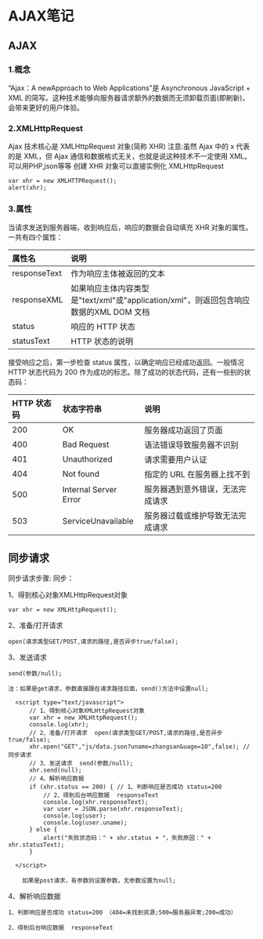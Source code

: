 # AJAX笔记


## AJAX

### 1.概念
“Ajax：A newApproach to Web Applications”是 Asynchronous JavaScript + XML 的简写。这种技术能够向服务器请求额外的数据而无须卸载页面(即刷新)，会带来更好的用户体验。

### 2.XMLHttpRequest
Ajax 技术核心是 XMLHttpRequest 对象(简称 XHR)
注意:虽然 Ajax 中的 x 代表的是 XML，但 Ajax 通信和数据格式无关，也就是说这种技术不一定使用 XML。可以用PHP,json等等
创建 XHR 对象可以直接实例化 XMLHttpRequest
```
var xhr = new XMLHTTPRequest();
alert(xhr);
```
### 3.属性

当请求发送到服务器端，收到响应后，响应的数据会自动填充 XHR 对象的属性。一共有四个属性：

|属性名|说明|
|:---|:---|
|responseText| 作为响应主体被返回的文本|
|responseXML |如果响应主体内容类型是"text/xml"或"application/xml"，则返回包含响应数据的XML DOM 文档|
|status| 响应的 HTTP 状态|
|statusText| HTTP 状态的说明|

接受响应之后，第一步检查 status 属性，以确定响应已经成功返回。一般情况 HTTP 状态代码为 200 作为成功的标志。除了成功的状态代码，还有一些别的状态码：

|HTTP 状态码 |状态字符串 |说明|
|:---|:---|:---|
|200 |OK |服务器成功返回了页面|
|400 |Bad Request |语法错误导致服务器不识别|
|401 |Unauthorized |请求需要用户认证|
|404 |Not found |指定的 URL 在服务器上找不到|
|500 |Internal Server Error |服务器遇到意外错误，无法完成请求|
|503 |ServiceUnavailable |服务器过载或维护导致无法完成请求|

## 同步请求

同步请求步骤:
同步：

1、得到核心对象XMLHttpRequest对象

	var xhr = new XMLHttpRequest();
 
2、准备/打开请求

	open(请求类型GET/POST,请求的路径,是否异步true/false);
  
3、发送请求

	send(参数/null);
  
	注：如果是get请求，参数直接跟在请求路径后面，send()方法中设置null;
  
  ```
  	<script type="text/javascript">
		// 1、得到核心对象XMLHttpRequest对象
		var xhr = new XMLHttpRequest();
		console.log(xhr);
		// 2、准备/打开请求  open(请求类型GET/POST,请求的路径,是否异步true/false);
		xhr.open("GET","js/data.json?uname=zhangsan&uage=10",false); // 同步请求
		// 3、发送请求  send(参数/null);
		xhr.send(null);
		// 4、解析响应数据
		if (xhr.status == 200) { // 1、判断响应是否成功 status=200
			// 2、得到后台响应数据  responseText
			console.log(xhr.responseText);
			var user = JSON.parse(xhr.responseText);
			console.log(user);
			console.log(user.uname);
		} else {
			alert("失败状态码：" + xhr.status + "，失败原因：" + xhr.statusText);
		}
		
	</script>
  ```
  
  
		如果是post请求，有参数则设置参数，无参数设置为null;
    
4、解析响应数据

	1、判断响应是否成功 status=200 （404=未找到资源;500=服务器异常;200=成功）
      
	2、得到后台响应数据  responseText
